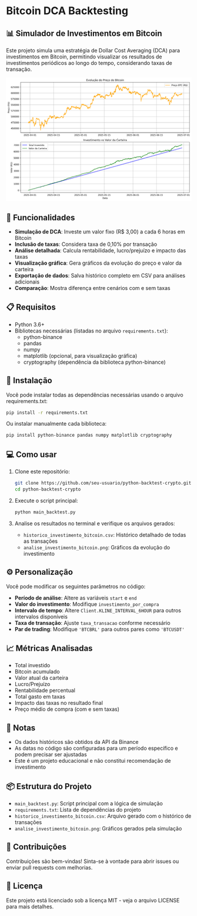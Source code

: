 # Bitcoin DCA Backtesting

## 📊 Simulador de Investimentos em Bitcoin

Este projeto simula uma estratégia de Dollar Cost Averaging (DCA) para investimentos em Bitcoin, permitindo visualizar os resultados de investimentos periódicos ao longo do tempo, considerando taxas de transação.

![Análise de Investimento](./analise_investimento_bitcoin.png)

## 🚀 Funcionalidades

- **Simulação de DCA**: Investe um valor fixo (R$ 3,00) a cada 6 horas em Bitcoin
- **Inclusão de taxas**: Considera taxa de 0,10% por transação
- **Análise detalhada**: Calcula rentabilidade, lucro/prejuízo e impacto das taxas
- **Visualização gráfica**: Gera gráficos da evolução do preço e valor da carteira
- **Exportação de dados**: Salva histórico completo em CSV para análises adicionais
- **Comparação**: Mostra diferença entre cenários com e sem taxas

## 📋 Requisitos

- Python 3.6+
- Bibliotecas necessárias (listadas no arquivo `requirements.txt`):
  - python-binance
  - pandas
  - numpy
  - matplotlib (opcional, para visualização gráfica)
  - cryptography (dependência da biblioteca python-binance)

## 🔧 Instalação

Você pode instalar todas as dependências necessárias usando o arquivo requirements.txt:

```bash
pip install -r requirements.txt
```

Ou instalar manualmente cada biblioteca:

```bash
pip install python-binance pandas numpy matplotlib cryptography
```

## 💻 Como usar

1. Clone este repositório:
   ```bash
   git clone https://github.com/seu-usuario/python-backtest-crypto.git
   cd python-backtest-crypto
   ```

2. Execute o script principal:
   ```bash
   python main_backtest.py
   ```

3. Analise os resultados no terminal e verifique os arquivos gerados:
   - `historico_investimento_bitcoin.csv`: Histórico detalhado de todas as transações
   - `analise_investimento_bitcoin.png`: Gráficos da evolução do investimento

## ⚙️ Personalização

Você pode modificar os seguintes parâmetros no código:

- **Período de análise**: Altere as variáveis `start` e `end`
- **Valor do investimento**: Modifique `investimento_por_compra`
- **Intervalo de tempo**: Altere `Client.KLINE_INTERVAL_6HOUR` para outros intervalos disponíveis
- **Taxa de transação**: Ajuste `taxa_transacao` conforme necessário
- **Par de trading**: Modifique `'BTCBRL'` para outros pares como `'BTCUSDT'`

## 📈 Métricas Analisadas

- Total investido
- Bitcoin acumulado
- Valor atual da carteira
- Lucro/Prejuízo
- Rentabilidade percentual
- Total gasto em taxas
- Impacto das taxas no resultado final
- Preço médio de compra (com e sem taxas)

## 📝 Notas

- Os dados históricos são obtidos da API da Binance
- As datas no código são configuradas para um período específico e podem precisar ser ajustadas
- Este é um projeto educacional e não constitui recomendação de investimento

## 📦 Estrutura do Projeto

- `main_backtest.py`: Script principal com a lógica de simulação
- `requirements.txt`: Lista de dependências do projeto
- `historico_investimento_bitcoin.csv`: Arquivo gerado com o histórico de transações
- `analise_investimento_bitcoin.png`: Gráficos gerados pela simulação

## 🤝 Contribuições

Contribuições são bem-vindas! Sinta-se à vontade para abrir issues ou enviar pull requests com melhorias.

## 📄 Licença

Este projeto está licenciado sob a licença MIT - veja o arquivo LICENSE para mais detalhes.